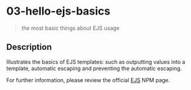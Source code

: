 # 03-hello-ejs-basics
> the most basic things about EJS usage

## Description

Illustrates the basics of EJS templates: such as outputting values into a template, automatic escaping and preventing the automatic escaping.

For further information, please review the official [EJS](https://www.npmjs.com/package/ejs) NPM page.
